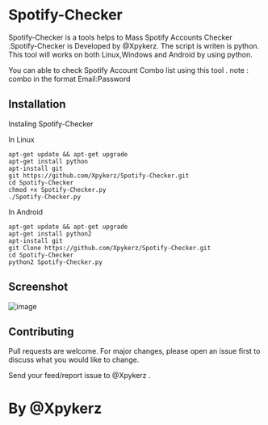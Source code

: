 # Spotify-Checker 

 Spotify-Checker is a tools helps to Mass Spotify Accounts Checker .Spotify-Checker is Developed by @Xpykerz. The script is writen is python. This tool will works on both Linux,Windows and Android by using python.
 
You can able to check Spotify Account Combo list using this tool .
note : combo in the format Email:Password

## Installation

Instaling Spotify-Checker

In Linux

```
apt-get update && apt-get upgrade
apt-get install python
apt-install git
git https://github.com/Xpykerz/Spotify-Checker.git
cd Spotify-Checker
chmod +x Spotify-Checker.py
./Spotify-Checker.py
```
In Android

```
apt-get update && apt-get upgrade
apt-get install python2
apt-install git
git Clone https://github.com/Xpykerz/Spotify-Checker.git
cd Spotify-Checker
python2 Spotify-Checker.py
```

## Screenshot
![image](https://github.com/Xpykerz/Spotify-Checker/blob/master/Screenshot.png)

## Contributing

Pull requests are welcome. For major changes, please open an issue first to discuss what you would like to change.

Send your feed/report issue to @Xpykerz .

# By @Xpykerz
